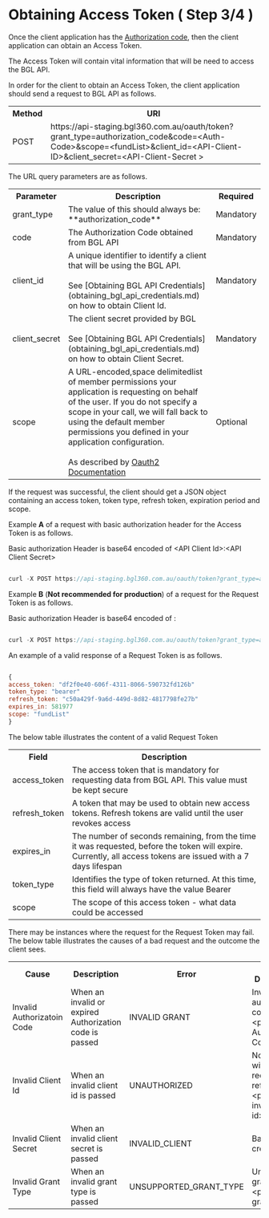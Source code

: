 # Obtaining Access Token ( Step 3/4 )

Once the client application has the [Authorization code](request_for_an_authorization_code.md), then the client application can obtain an Access Token.

The Access Token will contain vital information that will be need to access the BGL API.

In order for the client to obtain an Access Token, the client application should send a request to BGL API as follows.

<table>
    <tr>
        <th>Method</th>
        <th>URI</th>
    </tr>
    <tr>
        <td>POST</td>
        <td>https://api-staging.bgl360.com.au/oauth/token?grant_type=authorization_code&code=&lt;Auth-Code&gt;&scope=&lt;fundList&gt;&client_id=&lt;API-Client-ID&gt;&client_secret=&lt;API-Client-Secret &gt;</td>
    </tr>
</table>

The URL query parameters are as follows.

<table>
    <tr>
        <th>Parameter</th>
        <th>Description</th>
        <th>Required</th>
    </tr>
    <tr>
        <td>grant_type</td>
        <td>The value of this should always be: **authorization_code**</td>
        <td>Mandatory</td>
    </tr>
    <tr>
        <td>code</td>
        <td>The Authorization Code obtained from BGL API</td>
        <td>Mandatory</td>
    </tr>
    <tr>
        <td>client_id</td>
        <td>A unique identifier to identify a client that will be using the BGL API.<br><br>See [Obtaining BGL API Credentials](obtaining_bgl_api_credentials.md) on how to obtain Client Id.</td>
        <td>Mandatory</td>
    </tr>
    <tr>
        <td>client_secret</td>
        <td>The client secret provided by BGL<br><br>See [Obtaining BGL API Credentials](obtaining_bgl_api_credentials.md) on how to obtain Client Secret.</td>
        <td>Mandatory</td>
    </tr>
    <tr>
        <td>scope</td>
        <td>A URL-encoded,space delimitedlist of member permissions your application is requesting on behalf of the user. If you do not specify a scope in your call, we will fall back to using the default member permissions you defined in your application configuration. <br><br>As described by <a href="http://tools.ietf.org/html/rfc6749#section-3.3">Oauth2 Documentation</a></td>
        <td>Optional</td>
    </tr>
</table>

If the request was successful, the client should get a JSON object containing an access token, token type, refresh token, expiration period and scope.

Example **A** of a request with basic authorization header for the Access Token is as follows.

Basic authorization Header is  base64 encoded of &lt;API Client Id&gt;:&lt;API Client Secret&gt;

```javascript

curl -X POST https://api-staging.bgl360.com.au/oauth/token?grant_type=authorization_code&code=<Auth-Code>&scope=<Scope> --header "Authorization: Basic xxxxxxxxxx"

```

Example **B** (**Not recommended for production**) of a request  for the Request Token is as follows.

Basic authorization Header is  base64 encoded of <API Client Id>:<API Client Secret>

```javascript

curl -X POST https://api-staging.bgl360.com.au/oauth/token?grant_type=authorization_code&code=<Auth-Code>&scope=<Scope>&client_id=<API-Client-ID>&client_secret=<API-Client-Secret>

```

An example of a valid response of a Request Token is as follows.

```javascript

{
access_token: "df2f0e40-606f-4311-8066-590732fd126b"
token_type: "bearer"
refresh_token: "c50a429f-9a6d-449d-8d82-4817798fe27b"
expires_in: 581977
scope: "fundList"
}

```

The below table illustrates the content of a valid Request Token

<table>
    <tr>
        <th>Field</th>
        <th>Description</th>
    </tr>
    <tr>
        <td>access_token</td>
        <td>The access token that is mandatory for requesting data from BGL API. This value must be kept secure</td>
    </tr>
    <tr>
        <td>refresh_token</td>
        <td>A token that may be used to obtain new access tokens. Refresh tokens are valid until the user revokes access</td>
    </tr>
    <tr>
        <td>expires_in</td>
        <td>The number of seconds remaining, from the time it was requested, before the token will expire. Currently, all access tokens are issued with a 7 days lifespan</td>
    </tr>
    <tr>
        <td>token_type</td>
        <td>Identifies the type of token returned. At this time, this field will always have the value Bearer</td>
    </tr>
    <tr>
        <td>scope</td>
        <td>The scope of this access token - what data could be accessed</td>
    </tr>
</table>

There may be instances where the request for the Request Token may fail.  The below table illustrates the causes of a bad request and the outcome the client sees.

<table>
    <tr>
        <th>Cause</th>
        <th>Description</th>
        <th>Error</th>
        <th>Error Description</th>
    </tr>
    <tr>
        <td>Invalid Authorizatoin Code</td>
        <td>When an invalid or expired Authorization code is passed</td>
        <td>INVALID GRANT</td>
        <td>Invalid authorization code: &lt;passed Authorization Code&gt;</td>
    </tr>
    <tr>
        <td>Invalid Client Id</td>
        <td>When an invalid client id is passed</td>
        <td>UNAUTHORIZED</td>
        <td>No client with requested refkey: &lt;passed invalid client id&gt;</td>
    </tr>
    <tr>
        <td>Invalid Client Secret</td>
        <td>When an invalid client secret is passed</td>
        <td>INVALID_CLIENT</td>
        <td>Bad client credentials</td>
    </tr>
    <tr>
        <td>Invalid Grant Type</td>
        <td>When an invalid grant type is passed</td>
        <td>UNSUPPORTED_GRANT_TYPE</td>
        <td>Unsupported grant type: &lt;passed grant type&gt;</td>
    </tr>
</table>
